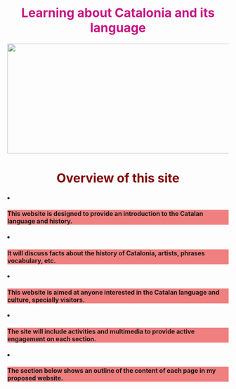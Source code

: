 <h1 style="color:mediumvioletred;" align="center">Learning about Catalonia and its language</h1>

<center><img src=
"https://upload.wikimedia.org/wikipedia/commons/thumb/c/ce/Flag_of_Catalonia.svg/640px-Flag_of_Catalonia.svg.png"
width="550" height="250"></center>


<h1 style="color:maroon;" align="center">Overview of this site</h1>



<div><li><h4 style="background-color:LightCoral;"> This website is designed to provide an introduction to the Catalan language and history.</h4></li></div>
 
<div><li><h4 style="background-color:LightCoral;">It will discuss facts about the history of Catalonia, artists, phrases vocabulary, etc.</h4></li></div>

<div><li><h4 style="background-color:LightCoral;">This website is aimed at anyone interested in the Catalan language and culture, specially visitors.</h4></li></div>

<div><li><h4 style="background-color:LightCoral;">The site will include activities and multimedia to provide active engagement on each section.</h4></li></div>

<div><li><h4 style="background-color:LightCoral;">The section below shows an outline of the content of each page in my proposed website.</h4></li></div>






